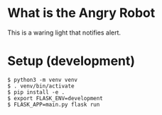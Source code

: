 # What is the Angry Robot

This is a waring light that notifies alert.

# Setup (development)

```
$ python3 -m venv venv
$ . venv/bin/activate
$ pip install -e .
$ export FLASK_ENV=development
$ FLASK_APP=main.py flask run
```

